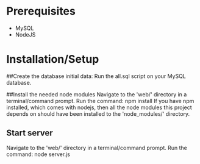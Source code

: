 # Prerequisites
- MySQL
- NodeJS

# Installation/Setup
##Create the database initial data:
Run the all.sql script on your MySQL database.

##Install the needed node modules
Navigate to the 'web/' directory in a terminal/command prompt.
Run the command:
npm install
If you have npm installed, which comes with nodejs, then all the node modules this project depends on should have been installed to the 'node_modules/' directory.

## Start server
Navigate to the 'web/' directory in a terminal/command prompt.
Run the command:
node server.js
